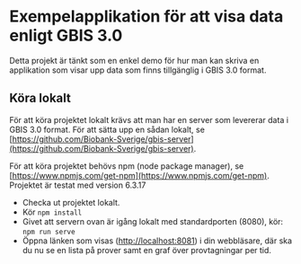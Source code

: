 Exempelapplikation för att visa data enligt GBIS 3.0
====================================================

Detta projekt är tänkt som en enkel demo för hur man kan skriva en applikation som visar upp data som finns tillgänglig i GBIS 3.0 format.

Köra lokalt
-----------

För att köra projektet lokalt krävs att man har en server som levererar data i GBIS 3.0 format.
För att sätta upp en sådan lokalt, se [https://github.com/Biobank-Sverige/gbis-server](https://github.com/Biobank-Sverige/gbis-server).

För att köra projektet behövs npm (node package manager), se [https://www.npmjs.com/get-npm](https://www.npmjs.com/get-npm). Projektet är testat med version 6.3.17

- Checka ut projektet lokalt.
- Kör `npm install`
- Givet att servern ovan är igång lokalt med standardporten (8080), kör: `npm run serve`
- Öppna länken som visas ([http://localhost:8081](http://localhost:8081)) i din webbläsare, där ska du nu se en lista på prover samt en graf över provtagningar per tid.